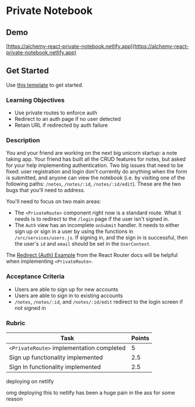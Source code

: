 # Private Notebook

## Demo

[https://alchemy-react-private-notebook.netlify.app](https://alchemy-react-private-notebook.netlify.app)

## Get Started

Use [this template](https://github.com/alchemycodelab/react-private-notebook) to get started.

### Learning Objectives

- Use private routes to enforce auth
- Redirect to an auth page if no user detected
- Retain URL if redirected by auth failure

### Description

You and your friend are working on the next big unicorn startup: a note taking app. Your friend has built all the CRUD features for notes, but asked for your help implementing authentication. Two big issues that need to be fixed: user registration and login don't currently do anything when the form is submitted, and anyone can view the notebook (i.e. by visiting one of the following paths: `/notes`, `/notes/:id`, `/notes/:id/edit`). These are the two bugs that you'll need to address.

You'll need to focus on two main areas:

- The `<PrivateRoute>` component right now is a standard route. What it needs is to redirect to the `/login` page if the user isn't signed in.
- The `Auth` view has an incomplete `onSubmit` handler. It needs to either sign up or sign in a user by using the functions in `/src/services/users.js`. If signing in, and the sign in is successful, then the user's `id` and `email` should be set in the `UserContext`.

The [Redirect (Auth) Example](https://v5.reactrouter.com/web/example/auth-workflow) from the React Router docs will be helpful when implementing `<PrivateRoute>`.

### Acceptance Criteria

- Users are able to sign up for new accounts
- Users are able to sign in to existing accounts
- `/notes`, `/notes/:id`, and `/notes/:id/edit` redirect to the login screen if not signed in

### Rubric

| Task                                      | Points |
| ----------------------------------------- | ------ |
| `<PrivateRoute>` implementation completed | 5      |
| Sign up functionality implemented         | 2.5    |
| Sign In functionality implemented         | 2.5    |

deploying on netlify

omg deploying this to netlify has been a huge pain in the ass for some reason
